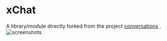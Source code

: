 # xChat
A library/module directly forked from the project [conversations](https://github.com/siacs/Conversations) .
![screenshots](https://raw.githubusercontent.com/siacs/Conversations/master/screenshots.png)
